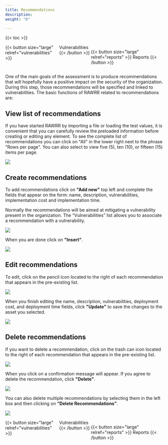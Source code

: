 ```yaml
---
title: Recommendations
description: 
weight: "6"

---
```

{{< toc >}}

<div style="display: flex; justify-content: space-between">
{{< button size="large" relref="vulnerabilities" >}} <i class="arrow left"></i> Vulnerabilities {{< /button >}}

{{< button size="large" relref="reports" >}} Reports <i class="arrow right"></i>{{< /button >}}
</div>

One of the main goals of the assessment is to produce recommendations that will hopefully have a positive impact on the security of the organization. During this step, those recommendations will be specified and linked to vulnerabilities. The basic functions of RAWRR related to recommendations are:

## View list of recommendations

If you have started RAWRR by importing a file or loading the test values, it is convenient that you can carefully review the preloaded information before creating or editing any element. To see the complete list of recommendations you can click on "All" in the lower right next to the phrase "Rows per page". You can also select to view five (5), ten (10), or fifteen (15) items per page.

![](/images/en/r-lista.png)

## Create recommendations

To add recommendations click on **"Add new"** top left and complete the fields that appear on the form: name, description, vulnerabilities, implementation cost and implementation time.

Normally the recommendations will be aimed at mitigating a vulnerability present in the organization. The “Vulnerabilities” list allows you to associate a recommendation with a vulnerability.

![](/images/en/r-agregar.png)

When you are done click on **"Insert"**.

![](/images/en/r-agregar1.png)

## Edit recommendations

To edit, click on the pencil icon located to the right of each recommendation that appears in the pre-existing list.

![](/images/en/r-editar.png)

When you finish editing the name, description, vulnerabilities, deployment cost, and deployment time fields, click **"Update"** to save the changes to the asset you selected.

![](/images/en/r-editar1.png)

## Delete recommendations

If you want to delete a recommendation, click on the trash can icon located to the right of each recommendation that appears in the pre-existing list.

![](/images/en/r-eliminar.png)

When you click on a confirmation message will appear. If you agree to delete the recommendation, click **"Delete"**.

![](/images/en/r-eliminar1.png)

You can also delete multiple recommendations by selecting them in the left box and then clicking on **“Delete Recommendations”**.

![](/images/en/r-eliminar3.png)

<div style="display: flex; justify-content: space-between">
{{< button size="large" relref="vulnerabilities" >}} <i class="arrow left"></i> Vulnerabilities {{< /button >}}

{{< button size="large" relref="reports" >}} Reports <i class="arrow right"></i>{{< /button >}}
</div>